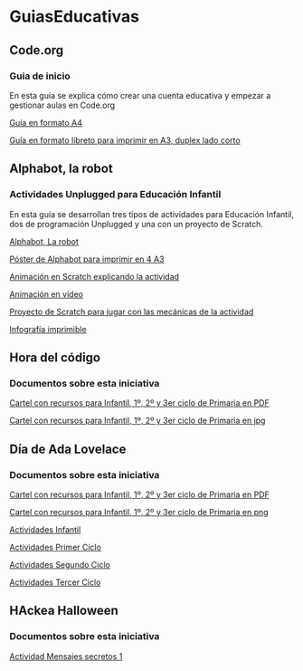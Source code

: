 # GuiasEducativas

## Code.org
### Guia de inicio
En esta guía se explica cómo crear una cuenta educativa y empezar a gestionar aulas en Code.org

[Guía en formato A4](https://github.com/lobotic/GuiasEducativas/blob/main/Code/IniciacionCode.pdf)

[Guía en formato libreto para imprimir en A3, duplex lado corto](https://github.com/lobotic/GuiasEducativas/blob/main/Code/IniciacionCodeBooklet.pdf)

## Alphabot, la robot
### Actividades Unplugged para Educación Infantil
En esta guía se desarrollan tres tipos de actividades para Educación Infantil, dos de programación Unplugged y una con un proyecto de Scratch.

[Alphabot, La robot](https://github.com/lobotic/GuiasEducativas/blob/main/Alphabot/Alphabot%2C%20la%20Robot.pdf)

[Póster de Alphabot para imprimir en 4 A3](https://github.com/lobotic/GuiasEducativas/blob/main/Alphabot/PosterAlphabotA3x4.pdf)

[Animación en Scratch explicando la actividad](https://scratch.mit.edu/projects/40901690)

[Animación en vídeo](https://www.youtube.com/watch?v=-9DtquE8xXc&t=1s)

[Proyecto de Scratch para jugar con las mecánicas de la actividad](https://scratch.mit.edu/projects/40951770)

[Infografía imprimible](https://github.com/lobotic/GuiasEducativas/blob/main/Alphabot/ALPHABOT%2C%20LA%20ROBOT.pdf)

## Hora del código
### Documentos sobre esta iniciativa
[Cartel con recursos para Infantil, 1º, 2º y 3er ciclo de Primaria en PDF](https://github.com/lobotic/GuiasEducativas/blob/main/Hora%20Del%20Codigo/HORA%20DEL%20C%C3%93DIGO.pdf)

[Cartel con recursos para Infantil, 1º, 2º y 3er ciclo de Primaria en jpg](https://github.com/lobotic/GuiasEducativas/blob/main/Hora%20Del%20Codigo/HORA%20DEL%20C%C3%93DIGO.jpg)


## Día de Ada Lovelace
### Documentos sobre esta iniciativa

[Cartel con recursos para Infantil, 1º, 2º y 3er ciclo de Primaria en PDF](https://github.com/lobotic/GuiasEducativas/blob/main/Ada%20Lovelace%20Day/D%C3%8DA%20ADA%20LOVELACE.pdf)

[Cartel con recursos para Infantil, 1º, 2º y 3er ciclo de Primaria en png](https://github.com/lobotic/GuiasEducativas/blob/main/Ada%20Lovelace%20Day/D%C3%8DA%20ADA%20LOVELACE.png)

[Actividades Infantil](https://github.com/lobotic/GuiasEducativas/blob/main/Ada%20Lovelace%20Day/ALD_Infantil.pdf)

[Actividades Primer Ciclo](https://github.com/lobotic/GuiasEducativas/blob/main/Ada%20Lovelace%20Day/ALD_1erCiclo.pdf)

[Actividades Segundo Ciclo](https://github.com/lobotic/GuiasEducativas/blob/main/Ada%20Lovelace%20Day/ALD_2ºCiclo.pdf)

[Actividades Tercer Ciclo](https://github.com/lobotic/GuiasEducativas/blob/main/Ada%20Lovelace%20Day/ALD_3erCiclo.pdf)

## HAckea Halloween
### Documentos sobre esta iniciativa

[Actividad Mensajes secretos 1](https://github.com/lobotic/GuiasEducativas/blob/main/hackea%20halloween/HALLOWEEN%20PC-Mensajes%20Secretos%201.pdf)

